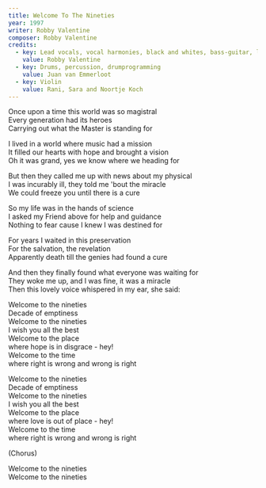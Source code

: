 ```yaml
---
title: Welcome To The Nineties
year: 1997
writer: Robby Valentine
composer: Robby Valentine
credits:
  - key: Lead vocals, vocal harmonies, black and whites, bass-guitar, lead, harmonic, acoustic and rhythm guitars, vocoder, drum programming and other noises.
    value: Robby Valentine
  - key: Drums, percussion, drumprogramming
    value: Juan van Emmerloot
  - key: Violin
    value: Rani, Sara and Noortje Koch
---
```


<p>Once upon a time this world was so magistral<br />
Every generation had its heroes<br />
Carrying out what the Master is standing for</p>

<p>I lived in a world where music had a mission<br />
It filled our hearts with hope and brought a vision<br />
Oh it was grand, yes we know where we heading for</p>

<p>But then they called me up with news about my physical<br />
I was incurably ill, they told me 'bout the miracle<br />
We could freeze you until there is a cure</p>

<p>So my life was in the hands of science<br />
I asked my Friend above for help and guidance<br />
Nothing to fear cause I knew I was destined for</p>

<p>For years I waited in this preservation<br />
For the salvation, the revelation<br />
Apparently death till the genies had found a cure</p>

<p>And then they finally found what everyone was waiting for<br />
They woke me up, and I was fine, it was a miracle<br />
Then this lovely voice whispered in my ear, she said:</p>

<p>Welcome to the nineties<br />
Decade of emptiness<br />
Welcome to the nineties<br />
I wish you all the best<br />
Welcome to the place <br />
where hope is in disgrace - hey!<br />
Welcome to the time<br />
where right is wrong and wrong is right</p>

<p>Welcome to the nineties<br />
Decade of emptiness<br />
Welcome to the nineties<br />
I wish you all the best<br />
Welcome to the place <br />
where love is out of place - hey!<br />
Welcome to the time<br />
where right is wrong and wrong is right</p>

<p>(Chorus)</p>

<p>Welcome to the nineties<br />
Welcome to the nineties</p>